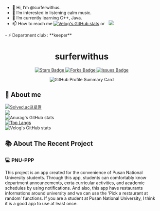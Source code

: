 - 👋 Hi, I’m @surferwithus.
- 👀 I’m interested in listening calm music.
- 🌱 I’m currently learning C++, Java.
- 📫 How to reach me [![Velog's GitHub stats](https://velog-readme-stats.vercel.app/api/badge?name=surferwithus)](https://velog.io/@surferwithus) or <a href="https://instagram.com/orezvun">
    <img 
        src="http://img.shields.io/badge/-orezvun-black?style=flat&logo=instagram&link=https://instagram.com/orezvun/"
        style="height : auto; margin-left : 10px; margin-right : 10px;"/>
</a>   
- ⚡ Department club : **keeper**

<!--
[![Hits](https://hits.seeyoufarm.com/api/count/incr/badge.svg?url=https%3A%2F%2Fgithub.com%2Fsurferwithus&count_bg=%23507EDE&title_bg=%23000000&icon=&icon_color=%23E7E7E7&title=hits&edge_flat=false)](https://hits.seeyoufarm.com)
<br/>
[![Solved.ac
프로필](http://mazassumnida.wtf/api/v2/generate_badge?boj=dbsdud3272)](https://solved.ac/dbsdud3272)
<img src="http://mazandi.herokuapp.com/api?handle=dbsdud3272&theme=warm"/>
![Anurag's GitHub stats](https://github-readme-stats.vercel.app/api?username=surferwithus&show_icons=true&theme=radical)
[![Top Langs](https://github-readme-stats.vercel.app/api/top-langs/?username=surferwithus&layout=compact)](https://github.com/delay-100/github-readme-stats)
-->

<h1 align="center">surferwithus</h1>

<p align="center">
  <a href="https://github.com/surferwithus/pnu-ppp">
    <img src="https://img.shields.io/github/stars/yourusername/yourprojectname?style=social" alt="Stars Badge">
  </a>
  <a href="https://github.com/surferwithus/pnu-ppp/network/members">
    <img src="https://img.shields.io/github/forks/yourusername/yourprojectname?style=social" alt="Forks Badge">
  </a>
  <a href="https://github.com/surferwithus/pnu-ppp/issues">
    <img src="https://img.shields.io/github/issues/yourusername/yourprojectname" alt="Issues Badge">
  </a>
</p>
<p align="center">
  <img src="https://github-profile-summary-cards.vercel.app/api/cards/profile-details?username=surferwithus&theme=github" alt="GitHub Profile Summary Card">
</p>

## 👀 About me
  [![Solved.ac프로필](http://mazassumnida.wtf/api/v2/generate_badge?boj=dbsdud3272)](https://solved.ac/dbsdud3272)
  </br>
  <img src="http://mazandi.herokuapp.com/api?handle=dbsdud3272&theme=warm"/>
  </br>
  ![Anurag's GitHub stats](https://github-readme-stats.vercel.app/api?username=surferwithus&show_icons=true&theme=radical)
  </br>
  [![Top Langs](https://github-readme-stats.vercel.app/api/top-langs/?username=surferwithus&layout=compact)](https://github.com/delay-100/github-readme-stats)
  </br>
  ![Velog's GitHub stats](https://velog-readme-stats.vercel.app/api?name=surferwithus)


## 📚 About The Recent Project

### 💻 PNU-PPP
This project is an app created for the convenience of Pusan National University students.
Through this app, students can comfortably know department announcements, exrta curricular activities, and academic schedules by using notifications.
And also, this app have restaurants informations around university and we can use the 'Pick a restaurant at random' functions.
If you are a student at Pusan National University, I think it is a good app to use at least once.
